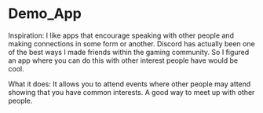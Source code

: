 # Demo_App

Inspiration:
I like apps that encourage speaking with other people and making connections in some form or another. Discord has actually been one of the best ways I made friends within the gaming community. So I figured an app where you can do this with other interest people have would be cool.

What it does:
It allows you to attend events where other people may attend showing that you have common interests. A good way to meet up with other people.
